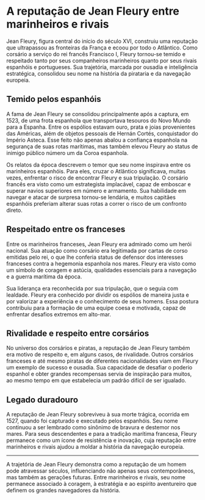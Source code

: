 # A reputação de Jean Fleury entre marinheiros e rivais

Jean Fleury, figura central do início do século XVI, construiu uma reputação que ultrapassou as fronteiras da França e ecoou por todo o Atlântico. Como corsário a serviço do rei francês Francisco I, Fleury tornou-se temido e respeitado tanto por seus companheiros marinheiros quanto por seus rivais espanhóis e portugueses. Sua trajetória, marcada por ousadia e inteligência estratégica, consolidou seu nome na história da pirataria e da navegação europeia.

## Temido pelos espanhóis

A fama de Jean Fleury se consolidou principalmente após a captura, em 1523, de uma frota espanhola que transportava tesouros do Novo Mundo para a Espanha. Entre os espólios estavam ouro, prata e joias provenientes das Américas, além de objetos pessoais de Hernán Cortés, conquistador do Império Asteca. Esse feito não apenas abalou a confiança espanhola na segurança de suas rotas marítimas, mas também elevou Fleury ao status de inimigo público número um da Coroa espanhola.

Os relatos da época descrevem o temor que seu nome inspirava entre os marinheiros espanhóis. Para eles, cruzar o Atlântico significava, muitas vezes, enfrentar o risco de encontrar Fleury e sua tripulação. O corsário francês era visto como um estrategista implacável, capaz de emboscar e superar navios superiores em número e armamento. Sua habilidade em navegar e atacar de surpresa tornou-se lendária, e muitos capitães espanhóis preferiam alterar suas rotas a correr o risco de um confronto direto.

## Respeitado entre os franceses

Entre os marinheiros franceses, Jean Fleury era admirado como um herói nacional. Sua atuação como corsário era legitimada por cartas de corso emitidas pelo rei, o que lhe conferia status de defensor dos interesses franceses contra a hegemonia espanhola nos mares. Fleury era visto como um símbolo de coragem e astúcia, qualidades essenciais para a navegação e a guerra marítima da época.

Sua liderança era reconhecida por sua tripulação, que o seguia com lealdade. Fleury era conhecido por dividir os espólios de maneira justa e por valorizar a experiência e o conhecimento de seus homens. Essa postura contribuiu para a formação de uma equipe coesa e motivada, capaz de enfrentar desafios extremos em alto-mar.

## Rivalidade e respeito entre corsários

No universo dos corsários e piratas, a reputação de Jean Fleury também era motivo de respeito e, em alguns casos, de rivalidade. Outros corsários franceses e até mesmo piratas de diferentes nacionalidades viam em Fleury um exemplo de sucesso e ousadia. Sua capacidade de desafiar o poderio espanhol e obter grandes recompensas servia de inspiração para muitos, ao mesmo tempo em que estabelecia um padrão difícil de ser igualado.

## Legado duradouro

A reputação de Jean Fleury sobreviveu à sua morte trágica, ocorrida em 1527, quando foi capturado e executado pelos espanhóis. Seu nome continuou a ser lembrado como sinônimo de bravura e destemor nos mares. Para seus descendentes e para a tradição marítima francesa, Fleury permanece como um ícone de resistência e inovação, cuja reputação entre marinheiros e rivais ajudou a moldar a história da navegação europeia.

---

A trajetória de Jean Fleury demonstra como a reputação de um homem pode atravessar séculos, influenciando não apenas seus contemporâneos, mas também as gerações futuras. Entre marinheiros e rivais, seu nome permanece associado à coragem, à estratégia e ao espírito aventureiro que definem os grandes navegadores da história.